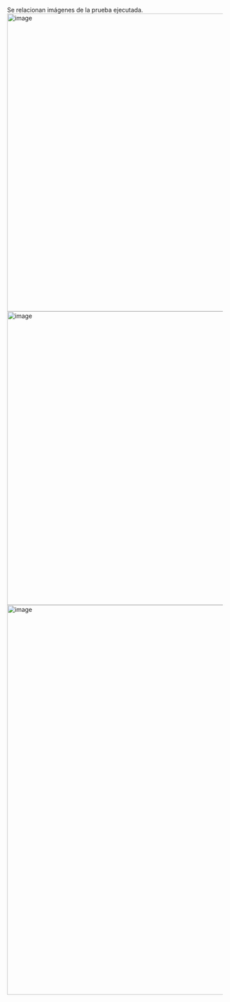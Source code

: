 Se relacionan imágenes de la prueba ejecutada.
<img width="694" alt="image" src="https://github.com/user-attachments/assets/04385b61-8dd5-427c-a614-81f12e98df63" />
<img width="684" alt="image" src="https://github.com/user-attachments/assets/5ad4e93b-f7c2-416e-be9e-ee98d96a4238" />
<img width="908" alt="image" src="https://github.com/user-attachments/assets/566ee3cc-f5b2-4094-ab01-61e980e69e0f" />

